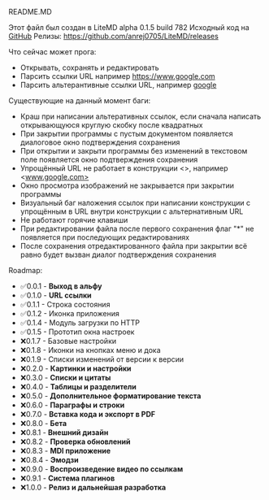 README.MD

Этот файл был создан в LiteMD alpha 0.1.5 build 782
Исходный код на [GitHub](https://github.com/anrej0705/LiteMD/tree/LiteMD_alpha782)
Релизы: <https://github.com/anrej0705/LiteMD/releases>

Что сейчас может прога:
- Открывать, сохранять и редактировать
- Парсить ссылки URL например <https://www.google.com>
- Парсить альтерантивные ссылки URL, например [google](www.google.com)

Существующие на данный момент баги:
- Краш при написании альтеративных ссылок, если сначала написать открывающуюся круглую скобку после квадратных
- При закрытии программы с пустым документом появляется диалоговое окно подтверждения сохранения
- При открытии и закрыти программы без изменений в текстовом поле появляется окно подтверждения сохранения
- Упрощённый URL не работает в конструкции <>, например <www.google.com>
- Окно просмотра изображений не закрывается при закрытии программы
- Визуальный баг наложения ссылок при написании конструкции с упрощённым в URL внутри конструкции с альтернативным URL
- Не работают горячие клавиши
- При редактировании файла после первого сохранения флаг "*" не появляется при последующих редактированиях
- После сохранения отредактированного файла при закрытии всё равно будет вызван диалог подтверждения сохранения

Roadmap:

- :white_check_mark:0.0.1 - **Выход в альфу**
- :white_check_mark:0.1.0 - **URL ссылки**
- :white_check_mark:0.1.1 - Строка состояния
- :white_check_mark:0.1.2 - Иконка приложения
- :white_check_mark:0.1.4 - Модуль загрузки по HTTP
- :white_check_mark:0.1.5 - Прототип окна настроек
- :x:0.1.7 - Базовые настройки
- :x:0.1.8 - Иконки на кнопках меню и дока
- :x:0.1.9 - Списки изменений от версии к версии
- :x:0.2.0 - **Картинки и настройки**
- :x:0.3.0 - **Списки и цитаты**
- :x:0.4.0 - **Таблицы и разделители**
- :x:0.5.0 - **Дополнительное форматирование текста**
- :x:0.6.0 - **Параграфы и строки**
- :x:0.7.0 - **Вставка кода и экспорт в PDF**
- :x:0.8.0 - **Бета**
- :x:0.8.1 - **Внешний дизайн**
- :x:0.8.2 - **Проверка обновлений**
- :x:0.8.3 - **MDI приложение**
- :x:0.8.4 - **Эмодзи**
- :x:0.9.0 - **Воспроизведение видео по ссылкам**
- :x:0.9.1 - **Система плагинов**
- :x:1.0.0 - **Релиз и дальнейшая разработка**
